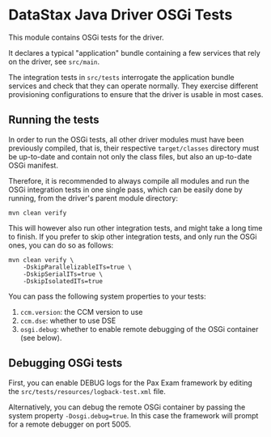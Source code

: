 # DataStax Java Driver OSGi Tests

This module contains OSGi tests for the driver.

It declares a typical "application" bundle containing a few services that rely 
on the driver, see `src/main`.

The integration tests in `src/tests` interrogate the application bundle services 
and check that they can operate normally. They exercise different provisioning
configurations to ensure that the driver is usable in most cases.

## Running the tests

In order to run the OSGi tests, all other driver modules must have been 
previously compiled, that is, their respective `target/classes` directory must 
be up-to-date and contain not only the class files, but also an up-to-date OSGi 
manifest.

Therefore, it is recommended to always compile all modules and run the OSGi
integration tests in one single pass, which can be easily done by running,
from the driver's parent module directory: 

    mvn clean verify
    
This will however also run other integration tests, and might take a long time
to finish. If you prefer to skip other integration tests, and only run the
OSGi ones, you can do so as follows:

    mvn clean verify \
        -DskipParallelizableITs=true \
        -DskipSerialITs=true \
        -DskipIsolatedITs=true

You can pass the following system properties to your tests:

1. `ccm.version`: the CCM version to use
2. `ccm.dse`: whether to use DSE
3. `osgi.debug`: whether to enable remote debugging of the OSGi container (see 
   below).
   
## Debugging OSGi tests

First, you can enable DEBUG logs for the Pax Exam framework by editing the
`src/tests/resources/logback-test.xml` file.

Alternatively, you can debug the remote OSGi container by passing the system 
property `-Dosgi.debug=true`. In this case the framework will prompt for a
remote debugger on port 5005.